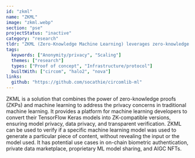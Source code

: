 ```yaml
---
id: "zkml"
name: "ZKML"
image: "zkml.webp"
section: "pse"
projectStatus: "inactive"
category: "research"
tldr: "ZKML (Zero-Knowledge Machine Learning) leverages zero-knowledge proofs for privacy-preserving machine learning, enabling model and data privacy with transparent verification."
tags:
  keywords: ["Anonymity/privacy", "Scaling"]
  themes: ["research"]
  types: ["Proof of concept", "Infrastructure/protocol"]
  builtWith: ["circom", "halo2", "nova"]
links:
  github: "https://github.com/socathie/circomlib-ml"
---
```


ZKML is a solution that combines the power of zero-knowledge proofs (ZKPs) and machine learning to address the privacy concerns in traditional machine learning. It provides a platform for machine learning developers to convert their TensorFlow Keras models into ZK-compatible versions, ensuring model privacy, data privacy, and transparent verification. ZKML can be used to verify if a specific machine learning model was used to generate a particular piece of content, without revealing the input or the model used. It has potential use cases in on-chain biometric authentication, private data marketplace, proprietary ML model sharing, and AIGC NFTs.
